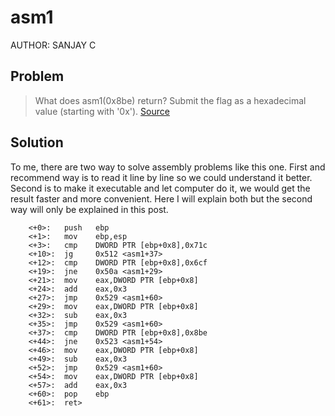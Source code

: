 # asm1
AUTHOR: SANJAY C
## Problem
> What does asm1(0x8be) return? Submit the flag as a hexadecimal value (starting with '0x'). [Source](https://github.com/Henry1601/PicoCTF-Writeup/blob/6eecbc6c032866c91e5e09daebb27ac1482603a7/Reverse%20Engineering/asm1/test1.S)
## Solution
To me, there are two way to solve assembly problems like this one. First and recommend way is to read it line by line so we could understand it better. Second is to make it executable and let computer do it, we would get the result faster and more convenient. Here I will explain both but the second way will only be explained in this post.

```asm1:
	<+0>:	push   ebp
	<+1>:	mov    ebp,esp
	<+3>:	cmp    DWORD PTR [ebp+0x8],0x71c
	<+10>:	jg     0x512 <asm1+37>
	<+12>:	cmp    DWORD PTR [ebp+0x8],0x6cf
	<+19>:	jne    0x50a <asm1+29>
	<+21>:	mov    eax,DWORD PTR [ebp+0x8]
	<+24>:	add    eax,0x3
	<+27>:	jmp    0x529 <asm1+60>
	<+29>:	mov    eax,DWORD PTR [ebp+0x8]
	<+32>:	sub    eax,0x3
	<+35>:	jmp    0x529 <asm1+60>
	<+37>:	cmp    DWORD PTR [ebp+0x8],0x8be
	<+44>:	jne    0x523 <asm1+54>
	<+46>:	mov    eax,DWORD PTR [ebp+0x8]
	<+49>:	sub    eax,0x3
	<+52>:	jmp    0x529 <asm1+60>
	<+54>:	mov    eax,DWORD PTR [ebp+0x8]
	<+57>:	add    eax,0x3
	<+60>:	pop    ebp
	<+61>:	ret>
